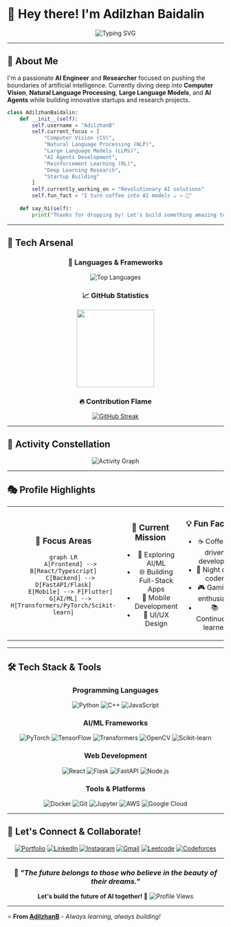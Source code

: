 # 👋 Hey there! I'm Adilzhan Baidalin

<div align="center">
  
![Typing SVG](https://readme-typing-svg.herokuapp.com?font=Fira+Code&size=30&duration=3000&pause=1000&color=00D9FF&center=true&vCenter=true&multiline=true&width=800&height=100&lines=AI+Engineer+%26+Researcher;Building+the+Future+with+AI)

</div>

---

## 🚀 About Me

I'm a passionate **AI Engineer** and **Researcher** focused on pushing the boundaries of artificial intelligence. Currently diving deep into **Computer Vision**, **Natural Language Processing**, **Large Language Models**, and **AI Agents** while building innovative startups and research projects.

```python
class AdilzhanBaidalin:
    def __init__(self):
        self.username = "AdilzhanB"
        self.current_focus = [
            "Computer Vision (CV)",
            "Natural Language Processing (NLP)", 
            "Large Language Models (LLMs)",
            "AI Agents Development",
            "Reinforcement Learning (RL)",
            "Deep Learning Research",
            "Startup Building"
        ]
        self.currently_working_on = "Revolutionary AI solutions"
        self.fun_fact = "I turn coffee into AI models ☕ → 🤖"
    
    def say_hi(self):
        print("Thanks for dropping by! Let's build something amazing together!")
```
---

## 🎨 **Tech Arsenal**

<div align="center">

### 🔧 **Languages & Frameworks**

![Top Languages](https://github-readme-stats.vercel.app/api/top-langs/?username=AdilzhanB&layout=donut-vertical&theme=tokyonight&hide_border=true&bg_color=0D1117&title_color=00D4FF&text_color=FFFFFF)

### 📈 **GitHub Statistics**

<img height="180em" src="https://github-readme-stats.vercel.app/api?username=AdilzhanB&show_icons=true&theme=tokyonight&hide_border=true&bg_color=0D1117&title_color=00D4FF&icon_color=00D4FF&text_color=FFFFFF&count_private=true" />

### 🔥 **Contribution Flame**

[![GitHub Streak](https://git-hub-streak-stats.vercel.app?user=AdilzhanB&theme=tokyonight&border_radius=20&fire=C2E3EB)](https://git.io/streak-stats)


</div>

---

## 🌌 **Activity Constellation**

<div align="center">

![Activity Graph](https://github-readme-activity-graph.vercel.app/graph?username=AdilzhanB&theme=tokyo-night&hide_border=true&bg_color=0D1117&color=00D4FF&line=00D4FF&point=FF6B6B)

</div>

---

## 🎭 **Profile Highlights**

<div align="center">

<table>
<tr>
<td align="center" width="33%">

### 🎯 **Focus Areas**
```mermaid
graph LR
    A[Frontend] --> B[React/Typescript]
    C[Backend] --> D[FastAPI/Flask]
    E[Mobile] --> F[Flutter]
    G[AI/ML] --> H[Transformers/PyTorch/Scikit-learn]
```

</td>
<td align="center" width="33%">

### 🚀 **Current Mission**
- 🔬 Exploring AI/ML
- 🌐 Building Full-Stack Apps
- 📱 Mobile Development
- 🎨 UI/UX Design

</td>
<td align="center" width="33%">

### 💡 **Fun Facts**
- ☕ Coffee-driven developer
- 🌙 Night owl coder
- 🎮 Gaming enthusiast
- 📚 Continuous learner

</td>
</tr>
</table>

</div>

---

## 🛠️ Tech Stack & Tools

<div align="center">

### **Programming Languages**
<p>
<img src="https://img.shields.io/badge/Python-3776AB?style=for-the-badge&logo=python&logoColor=white&animation=pulse" alt="Python"/>
<img src="https://img.shields.io/badge/C++-00599C?style=for-the-badge&logo=c%2B%2B&logoColor=white" alt="C++"/>
<img src="https://img.shields.io/badge/JavaScript-F7DF1E?style=for-the-badge&logo=javascript&logoColor=black" alt="JavaScript"/>
</p>

### **AI/ML Frameworks**
<p>
<img src="https://img.shields.io/badge/PyTorch-EE4C2C?style=for-the-badge&logo=pytorch&logoColor=white" alt="PyTorch"/>
<img src="https://img.shields.io/badge/TensorFlow-FF6F00?style=for-the-badge&logo=tensorflow&logoColor=white" alt="TensorFlow"/>
<img src="https://img.shields.io/badge/🤗_Transformers-FFD21E?style=for-the-badge&logoColor=black" alt="Transformers"/>
<img src="https://img.shields.io/badge/OpenCV-27338e?style=for-the-badge&logo=OpenCV&logoColor=white" alt="OpenCV"/>
<img src="https://img.shields.io/badge/scikit_learn-F7931E?style=for-the-badge&logo=scikit-learn&logoColor=white" alt="Scikit-learn"/>
</p>

### **Web Development**
<p>
<img src="https://img.shields.io/badge/React-20232A?style=for-the-badge&logo=react&logoColor=61DAFB" alt="React"/>
<img src="https://img.shields.io/badge/Flask-000000?style=for-the-badge&logo=flask&logoColor=white" alt="Flask"/>
<img src="https://img.shields.io/badge/FastAPI-005571?style=for-the-badge&logo=fastapi" alt="FastAPI"/>
<img src="https://img.shields.io/badge/Node.js-43853D?style=for-the-badge&logo=node.js&logoColor=white" alt="Node.js"/>
</p>

### **Tools & Platforms**
<p>
<img src="https://img.shields.io/badge/Docker-2496ED?style=for-the-badge&logo=docker&logoColor=white" alt="Docker"/>
<img src="https://img.shields.io/badge/Git-F05032?style=for-the-badge&logo=git&logoColor=white" alt="Git"/>
<img src="https://img.shields.io/badge/Jupyter-F37626?style=for-the-badge&logo=jupyter&logoColor=white" alt="Jupyter"/>
<img src="https://img.shields.io/badge/AWS-232F3E?style=for-the-badge&logo=amazon-aws&logoColor=white" alt="AWS"/>
<img src="https://img.shields.io/badge/Google_Cloud-4285F4?style=for-the-badge&logo=google-cloud&logoColor=white" alt="Google Cloud"/>
</p>

</div>

---

## 🤝 Let's Connect & Collaborate!

<div align="center">

[![Portfolio](https://img.shields.io/badge/Portfolio-FF5722?style=for-the-badge&logo=todoist&logoColor=white)](https://github.com/AdilzhanB)
[![LinkedIn](https://img.shields.io/badge/LinkedIn-0077B5?style=for-the-badge&logo=linkedin&logoColor=white)](https://www.linkedin.com/in/baidalin-adilzhan-55b810338/)
[![Instagram](https://img.shields.io/badge/Instagram-1DA1F2?style=for-the-badge&logo=instagram&logoColor=white)](https://www.instagram.com/baidalin_adilzhan/#)
[![Gmail](https://img.shields.io/badge/Gmail-D14836?style=for-the-badge&logo=gmail&logoColor=white)](mailto:adekabai2012@gmail.com)
[![Leetcode](https://img.shields.io/badge/LeetCode-000000?style=for-the-badge&logo=LeetCode)](https://leetcode.com/u/adilbai)
[![Codeforces](https://img.shields.io/badge/CodeForces-%231F8ACB?style=for-the-badge&logo=codeforces&logoColor=codeforces&labelColor=white)](https://codeforces.com/profile/AdilzhanB)
</div>

---

<div align="center">

### 💭 *"The future belongs to those who believe in the beauty of their dreams."*

**Let's build the future of AI together! 🚀**
![Profile Views](https://komarev.com/ghpvc/?username=AdilzhanB&color=00D4FF&style=for-the-badge&label=Profile+Views)

</div>

---

⭐️ **From [AdilzhanB](https://github.com/AdilzhanB)** - *Always learning, always building!*
